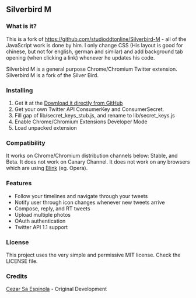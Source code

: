 ## Silverbird M ##

### What is it? ###

This is a fork of https://github.com/studioddtonline/Silverbird-M - all of the JavaScript work is done by him. I only change CSS (His layout is good for chinese, but not for english, german and similar) and add background tab opening (when clicking a link) whenever he updates his code.

Silverbird M is a general purpose Chrome/Chromium Twitter extension.  
Silverbird M is a fork of the Silver Bird.

### Installing ###

1. Get it at the [Download it directly from GitHub](https://github.com/studioddtonline/Silverbird-M)
2. Get your own Twitter API ConsumerKey and ConsumerSecret.
3. Fill gap of lib/secret_keys_stub.js, and rename to lib/secret_keys.js
4. Enable Chrome/Chromium Extensions Developer Mode
5. Load unpacked extension

### Compatibility ###

It works on Chrome/Chromium distribution channels below: Stable, and Beta.
It does not work on Canary Channel.
It does not work on any browsers which are using [Blink](https://www.chromium.org/blink) (eg. Opera).

### Features ###

* Follow your timelines and navigate through your tweets
* Notify user through icon changes whenever new tweets arrive
* Compose, reply, and RT tweets
* Upload multiple photos
* OAuth authentication
* Twitter API 1.1 support

### License ###

This project uses the very simple and permissive MIT license. Check the LICENSE file.

### Credits ###

[Cezar Sa Espinola](http://cezarsa.github.com/) - Original Development

